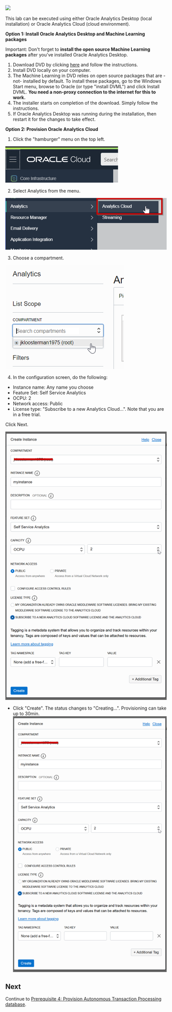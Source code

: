 ![](../commonimages/workshop_logo.png)

This lab can be executed using either Oracle Analytics Desktop (local installation) or Oracle Analytics Cloud (cloud environment). 

**Option 1: Install Oracle Analytics Desktop and Machine Learning packages**

Important: Don't forget to **install the open source Machine Learning packages** after you've installed Oracle Analytics Desktop.

1. Download DVD by clicking [here](https://www.oracle.com/middleware/technologies/oracle-data-visualization-desktop.html#) and follow the instructions. 
2. Install DVD locally on your computer. 
3. The Machine Learning in DVD relies on open source packages that are -not- installed by default. To install these packages, go to the Windows Start menu, browse to Oracle (or type "install DVML") and click Install DVML. **You need a non-proxy connection to the internet for this to work.**
4. The installer starts on completion of the download. Simply follow the instructions.
5. If Oracle Analytics Desktop was running during the installation, then restart it for the changes to take effect.


**Option 2: Provision Oracle Analytics Cloud**

1. Click the "hamburger" menu on the top left.

![](./images/oac1.png)

2. Select Analytics from the menu.

![](./images/oac2.png)

3. Choose a compartment.

![](./images/oac3.png)

4. In the configuration screen, do the following:
- Instance name: Any name you choose
- Feature Set: Self Service Analytics
- OCPU: 2
- Network access: Public
- License type: "Subscribe to a new Analytics Cloud...". Note that you are in a free trial.

Click Next.
  
![](./images/oac5.png)

- Click "Create". The status changes to "Creating...". Provisioning can take up to 30min.
![](./images/oac7.png)


## Next

Continue to [Prerequisite 4: Provision Autonomous Transaction Processing database](../prereq4/lab.md).
